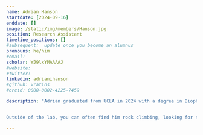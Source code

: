 ```yaml
---
name: Adrian Hanson
startdate: [2024-09-16]
enddate: []
image: /static/img/members/Hanson.jpg
position: Research Assistant
timeline_positions: []
#subsequent:  update once you become an alumnus
pronouns: he/him
#email: 
scholar: WJ9lxYMAAAAJ
#website: 
#twitter: 
linkedin: adrianihanson
#github: vratins
#orcid: 0000-0002-4225-7459

description: "Adrian graduated from UCLA in 2024 with a degree in Biophysics. As an undergraduate, he conducted research at the Terasaki Institute under [Dr. Yangzhi Zhu](https://terasaki.org/institute/research/investigators/yangzhi-zhu-laboratory.html), focusing on wearable technology, and worked in [Dr. Matteo Pellegrini's lab](https://medschool.ucla.edu/people/matteo-pellegrini-phd) applying machine learning to fungal phylogenetics. Adrian is particularly passionate about utilizing deep learning techniques to address fundamental questions in biophysics. 


Outside of the lab, you can often find him rock climbing, looking for new camping spots, or enjoying live music."

---
```


